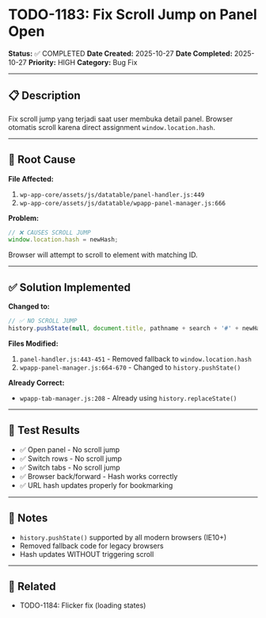 # TODO-1183: Fix Scroll Jump on Panel Open

**Status:** ✅ COMPLETED
**Date Created:** 2025-10-27
**Date Completed:** 2025-10-27
**Priority:** HIGH
**Category:** Bug Fix

---

## 📋 Description

Fix scroll jump yang terjadi saat user membuka detail panel. Browser otomatis scroll karena direct assignment `window.location.hash`.

---

## 🎯 Root Cause

**File Affected:**
1. `wp-app-core/assets/js/datatable/panel-handler.js:449`
2. `wp-app-core/assets/js/datatable/wpapp-panel-manager.js:666`

**Problem:**
```javascript
// ❌ CAUSES SCROLL JUMP
window.location.hash = newHash;
```

Browser will attempt to scroll to element with matching ID.

---

## ✅ Solution Implemented

**Changed to:**
```javascript
// ✅ NO SCROLL JUMP
history.pushState(null, document.title, pathname + search + '#' + newHash);
```

**Files Modified:**
1. `panel-handler.js:443-451` - Removed fallback to `window.location.hash`
2. `wpapp-panel-manager.js:664-670` - Changed to `history.pushState()`

**Already Correct:**
- `wpapp-tab-manager.js:208` - Already using `history.replaceState()`

---

## 🧪 Test Results

- ✅ Open panel - No scroll jump
- ✅ Switch rows - No scroll jump
- ✅ Switch tabs - No scroll jump
- ✅ Browser back/forward - Hash works correctly
- ✅ URL hash updates properly for bookmarking

---

## 📝 Notes

- `history.pushState()` supported by all modern browsers (IE10+)
- Removed fallback code for legacy browsers
- Hash updates WITHOUT triggering scroll

---

## 🔗 Related

- TODO-1184: Flicker fix (loading states)

